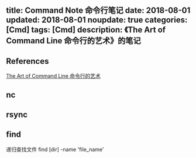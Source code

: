title: Command Note 命令行笔记
date: 2018-08-01
updated: 2018-08-01
noupdate: true
categories: [Cmd]
tags: [Cmd]
description: 《The Art of Command Line 命令行的艺术》的笔记
-----------------

## References

[The Art of Command Line 命令行的艺术](https://github.com/jlevy/the-art-of-command-line/blob/master/README.md)


## nc

## rsync

## find

递归查找文件
find [dir] -name 'file_name'
